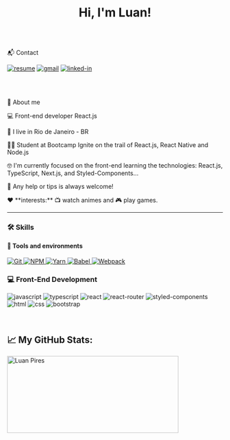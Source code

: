 <h1 align="center">
  Hi, I'm Luan!
</h1>

<br />
<br />

📬 Contact

[![resume](https://img.shields.io/badge/Resume-4285F4?style=for-the-badge&logo=read-the-docs&logoColor=white)](https://drive.google.com/file/d/1cDhBNt78kyl5Z_F4GOqKhznLKNxVco9e/view?usp=sharing)
[![gmail](https://img.shields.io/badge/Gmail-D14836?style=for-the-badge&logo=Gmail&logoColor=white)](mailto:luan.94pires@gmail.com)
[![linked-in](https://img.shields.io/badge/Linkedin-0077B5?style=for-the-badge&logo=LinkedIn&logoColor=white)](https://www.linkedin.com/in/luan-pires-359216184/)
   
<br />
<br />
<!-- About -->

🚀 About me

<p align="left">
  💻 Front-end developer React.js
</p>

<p align="left">
  📌 I live in Rio de Janeiro - BR
</p>

<p align="left">
  👨‍🎓 Student at Bootcamp Ignite on the trail of React.js, React Native and Node.js
</p>
<p align="left">
 🤓 I'm currently focused on the front-end learning the technologies: React.js, TypeScript, Next.js, and Styled-Components...
</p>

💬 Any help or tips is always welcome!

<p align="left">❤️ **interests:** 📺 watch animes and 🎮 play games.</p>

---

### 🛠️ Skills

#### :wrench: Tools and environments

<!-- GIT -->
<a href="#">
      <img alt="Git" src="https://img.shields.io/badge/Git-F05032.svg?style=for-the-badge&logo=git&logoColor=white" />
</a>
<!-- NPM -->
<a href="#">
      <img alt="NPM" src="https://img.shields.io/badge/NPM-CB3837.svg?style=for-the-badge&logo=npm&logoColor=white" />
</a>
<!-- YARN -->
<a href="#">
      <img alt="Yarn" src="https://img.shields.io/badge/Yarn-2C8EBB.svg?style=for-the-badge&logo=yarn&logoColor=white" />
</a>
<!-- BABEL -->
<a href="#">
      <img alt="Babel" src="https://img.shields.io/badge/babel-FCDF3F.svg?style=for-the-badge&logo=babel&logoColor=white" />
</a>
<!-- WEBPACK -->
<a href="#">
      <img alt="Webpack" src="https://img.shields.io/badge/webpack-2C8EBB.svg?style=for-the-badge&logo=webpack&logoColor=white" />
</a>

### :computer: Front-End Development

![javascript](https://img.shields.io/badge/JavaScript-323330?style=for-the-badge&logo=javascript&logoColor=F7DF1E)
![typescript](https://img.shields.io/badge/TypeScript-3178C6?style=for-the-badge&logo=typescript&logoColor=white)
![react](https://img.shields.io/badge/React-20232A?style=for-the-badge&logo=react&logoColor=61DAFB)
![react-router](https://img.shields.io/badge/React_Router-CA4245?style=for-the-badge&logo=react-router&logoColor=white)
![styled-components](https://img.shields.io/badge/styled_components-DB7093?style=for-the-badge&logo=styled-components&logoColor=white)
![html](https://img.shields.io/badge/HTML5-E34F26?style=for-the-badge&logo=html5&logoColor=white)
![css](https://img.shields.io/badge/CSS3-1572B6?style=for-the-badge&logo=css3&logoColor=white)
![bootstrap](https://img.shields.io/badge/BootStrap-6E42A2?style=for-the-badge&logo=bootstrap&logoColor=white)

<br />

## 📈 **My GitHub Stats:**

<!-- Stats -->
<p>
    <img width="400" height="180em" src="https://github-readme-stats.vercel.app/api/top-langs/?username=luanpires94&theme=dracula&layout=compact" alt="Luan Pires" />
</p>
